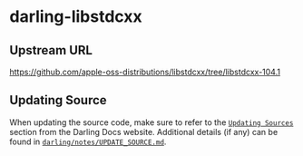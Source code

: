 # darling-libstdcxx

## Upstream URL

https://github.com/apple-oss-distributions/libstdcxx/tree/libstdcxx-104.1

## Updating Source

When updating the source code, make sure to refer to the [`Updating Sources`](https://docs.darlinghq.org/contributing/updating-sources/index.html#updating-sources) section from the Darling Docs website. Additional details (if any) can be found in [`darling/notes/UPDATE_SOURCE.md`](darling/notes/UPDATE_SOURCE.md).